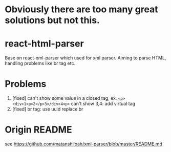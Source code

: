 # Obviously there are too many great solutions but not this.

# react-html-parser
Base on react-xml-parser which used for xml parser. Aiming to parse HTML, handling problems like br tag etc.

# Problems
1. [fixed] can't show some value in a closed tag, ex. `<p><div>1<p>2</p>3</div>4<p>` can't show 3,4: add virtual tag
2. [fixed] br tag: use uuid replace br


# Origin README
see https://github.com/matanshiloah/xml-parser/blob/master/README.md